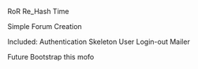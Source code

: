 RoR Re_Hash Time

Simple Forum Creation 

Included:
	Authentication Skeleton
	User Login-out
	Mailer


Future
	Bootstrap this mofo

	